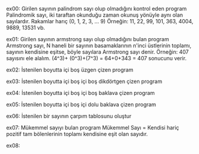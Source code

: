 ex00:
    Girilen sayının palindrom sayı olup olmadığını kontrol eden program
    Palindromik sayı, iki taraftan okunduğu zaman okunuş yönüyle aynı olan sayılardır.
    Rakamlar harıç (0, 1, 2, 3, ... 9)
    Örneğin:
    11, 22, 99, 101, 363, 4004, 9889, 13531 vb.

ex01:
    Girilen sayının armstrong sayı olup olmadığını bulan program
    Armstrong sayı, N haneli bir sayının basamaklarının n'inci üstlerinin toplamı, sayının kendisine eşitse, böyle sayılara Armstrong sayı denir.
    Örneğin:
    407 sayısını ele alalım. (4^3)+ (0^3)+(7^3) = 64+0+343 = 407 sonucunu verir.

ex02:
    İstenilen boyutta içi boş üzgen çizen program

ex03:
    İstenilen boyutta içi boş içi boş dikdörtgen çizen program

ex04:
    İstenilen boyutta içi boş içi boş baklava çizen program
    
ex05:
    İstenilen boyutta içi boş içi dolu baklava çizen program

ex06:
    İstenilen bir sayının çarpım tablosunu oluştur

ex07:
    Mükemmel sayıyı bulan program
    Mükemmel Sayı = Kendisi hariç pozitif tam bölenlerinin toplamı kendisine eşit olan sayıdır.

ex08:
    